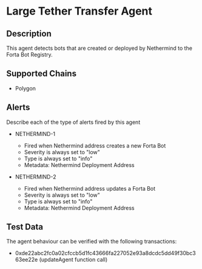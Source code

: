 # Large Tether Transfer Agent

## Description

This agent detects bots that are created or deployed by Nethermind to the Forta Bot Registry.

## Supported Chains

- Polygon

## Alerts

Describe each of the type of alerts fired by this agent

- NETHERMIND-1

  - Fired when Nethermind address creates a new Forta Bot
  - Severity is always set to "low"
  - Type is always set to "info"
  - Metadata: Nethermind Deployment Address

- NETHERMIND-2
  - Fired when Nethermind address updates a Forta Bot
  - Severity is always set to "low"
  - Type is always set to "info"
  - Metadata: Nethermind Deployment Address

## Test Data

The agent behaviour can be verified with the following transactions:

- 0xde22abc2fc0a02cfccb5d1fc43666fa227052e93a8dcdc5dd49f30bc363ee22e (updateAgent function call)
